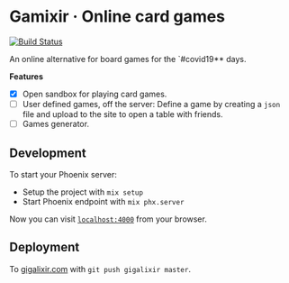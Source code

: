 # Gamixir · Online card games

[![Build Status](https://travis-ci.org/Nagasaki45/gamixir.svg?branch=master)](https://travis-ci.org/Nagasaki45/gamixir)

An online alternative for board games for the `#covid19** days.

**Features**

- [x] Open sandbox for playing card games.
- [ ] User defined games, off the server: Define a game by creating a `json` file and upload to the site to open a table with friends.
- [ ] Games generator.

## Development

To start your Phoenix server:

  * Setup the project with `mix setup`
  * Start Phoenix endpoint with `mix phx.server`

Now you can visit [`localhost:4000`](http://localhost:4000) from your browser.

## Deployment

To [gigalixir.com](https://www.gigalixir.com/) with `git push gigalixir master`.
